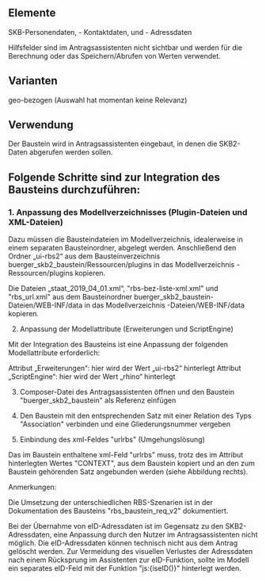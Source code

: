 <h2>Elemente</h2> 

SKB-Personendaten, - Kontaktdaten,  und - Adressdaten

Hilfsfelder sind im Antragsassistenten nicht sichtbar und werden für die Berechnung oder das Speichern/Abrufen von Werten verwendet.

<h2>Varianten</h2>

 geo-bezogen (Auswahl hat momentan keine Relevanz)

<h2>Verwendung</h2>

Der Baustein wird in Antragsassistenten eingebaut, in denen die SKB2-Daten abgerufen werden sollen.

<h2>Folgende Schritte sind zur Integration des Bausteins durchzuführen:</h2>

<h3> 1. Anpassung des Modellverzeichnisses (Plugin-Dateien und XML-Dateien) </h3>

Dazu müssen die Bausteindateien im Modellverzeichnis, idealerweise in einem separaten Bausteinordner, abgelegt werden. 
Anschließend den Ordner „ui-rbs2“ aus dem Bausteinverzeichnis buerger_skb2_baustein/Ressourcen/plugins in das Modellverzeichnis <Modellname-Assistent>-Ressourcen/plugins kopieren. 

Die Dateien „staat_2019_04_01.xml“, "rbs-bez-liste-xml.xml" und "rbs_url.xml" aus dem Bausteinordner buerger_skb2_baustein-Dateien/WEB-INF/data in das Modellverzeichnis <Modellname-Assistent>-Dateien/WEB-INF/data kopieren.


2. Anpassung der Modellattribute (Erweiterungen und ScriptEngine)

Mit der Integration des Bausteins ist eine Anpassung der folgenden Modellattribute erforderlich:

Attribut „Erweiterungen“: hier wird der Wert „ui-rbs2“ hinterlegt
Attribut „ScriptEngine“: hier wird der Wert „rhino“ hinterlegt

3. Composer-Datei des Antragsassistenten öffnen und den Baustein "buerger_skb2_baustein" als Referenz einfügen

4. Den Baustein mit den entsprechenden Satz mit einer Relation des Typs "Association" verbinden und eine Gliederungsnummer vergeben

5. Einbindung des xml-Feldes "urlrbs" (Umgehungslösung)

Das im Baustein enthaltene xml-Feld "urlrbs" muss, trotz des im Attribut hinterlegten Wertes "CONTEXT", aus dem Baustein kopiert und an den zum Baustein gehörenden Satz angebunden werden (siehe Abbildung rechts).

Anmerkungen:

Die Umsetzung der unterschiedlichen RBS-Szenarien ist in der Dokumentation des Bausteins "rbs_baustein_req_v2" dokumentiert.

Bei der Übernahme von eID-Adressdaten ist im Gegensatz zu den SKB2-Adressdaten, eine Anpassung durch den Nutzer im Antragsassistenten nicht möglich. Die eID-Adressdaten können technisch nicht aus dem Antrag gelöscht werden. Zur Vermeidung des visuellen Verlustes der Adressdaten nach einem Rücksprung im Assistenten zur eID-Funktion, sollte im Modell ein separates eID-Feld mit der Funktion "js:{iseID()}" hinterlegt werden.
